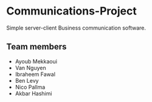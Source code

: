 # Communications-Project
Simple server-client Business communication software.


## Team members
* Ayoub Mekkaoui
* Van Nguyen
* Ibraheem Fawal
* Ben Levy
* Nico Pallma
* Akbar Hashimi
